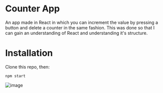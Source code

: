 # Counter App

An app made in React in which you can increment the value by pressing a button and delete a counter in the same fashion. This was done so that I can gain an understanding of React and understanding it's structure.

# Installation

Clone this repo, then:

``` npm start ```


![image](image.png)
